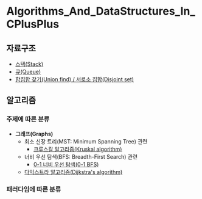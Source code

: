 # Algorithms_And_DataStructures_In_CPlusPlus
## 자료구조
* [스택(Stack)](https://github.com/jiy12345/Algorithms_And_DataStructures_In_CPlusPlus/tree/master/Data%20Structures/stack)
* [큐(Queue)](https://github.com/jiy12345/Algorithms_And_DataStructures_In_CPlusPlus/tree/master/Data%20Structures/queue)
* [합집합 찾기(Union find) / 서로소 집합(Disjoint set)](https://github.com/jiy12345/Algorithms_And_DataStructures_In_CPlusPlus/tree/master/Data%20Structures/union%20find)
## 알고리즘
### 주제에 따른 분류
* **그래프(Graphs)**
  * 최소 신장 트리(MST: Minimum Spanning Tree) 관련
    * [크루스칼 알고리즘(Kruskal algorithm)](https://github.com/jiy12345/Algorithms_And_DataStructures_In_CPlusPlus/tree/master/Algorithms/Graph/kruskal)
  * 너비 우선 탐색(BFS: Breadth-First Search) 관련
    * [0-1 너비 우선 탐색(0-1 BFS)](https://github.com/jiy12345/Algorithms_And_DataStructures_In_CPlusPlus/tree/master/Algorithms/Graph/0-1%20bfs)
  * [다익스트라 알고리즘(Dijkstra's algorithm)](https://github.com/jiy12345/Algorithms_And_DataStructures_In_CPlusPlus/tree/master/Algorithms/Graph/dijkstra)
### 패러다임에 따른 분류
